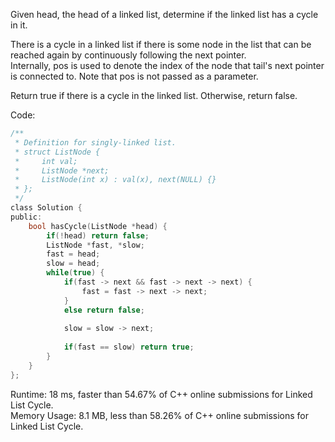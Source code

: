 Given head, the head of a linked list, determine if the linked list has a cycle in it.  

There is a cycle in a linked list if there is some node in the list that can be reached again by continuously following the next pointer.  
Internally, pos is used to denote the index of the node that tail's next pointer is connected to. Note that pos is not passed as a parameter.  

Return true if there is a cycle in the linked list. Otherwise, return false.  

Code:  
```c
/**
 * Definition for singly-linked list.
 * struct ListNode {
 *     int val;
 *     ListNode *next;
 *     ListNode(int x) : val(x), next(NULL) {}
 * };
 */
class Solution {
public:
    bool hasCycle(ListNode *head) {
        if(!head) return false;
        ListNode *fast, *slow;
        fast = head;
        slow = head;
        while(true) {
            if(fast -> next && fast -> next -> next) {
                fast = fast -> next -> next;
            }
            else return false;
            
            slow = slow -> next;
            
            if(fast == slow) return true;
        }    
    }
};
```
Runtime: 18 ms, faster than 54.67% of C++ online submissions for Linked List Cycle.  
Memory Usage: 8.1 MB, less than 58.26% of C++ online submissions for Linked List Cycle.  
